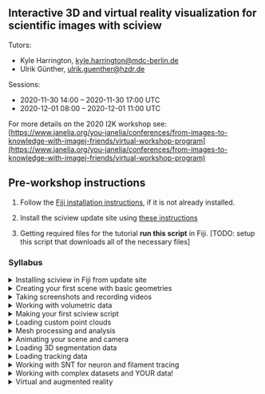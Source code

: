 ##  Interactive 3D and virtual reality visualization for scientific images with sciview

Tutors:

- Kyle Harrington, kyle.harrington@mdc-berlin.de
- Ulrik Günther, ulrik.guenther@hzdr.de

Sessions: 	

- 2020-11-30 14:00 	 –  	2020-11-30 17:00 UTC
- 2020-12-01 08:00 	 –  	2020-12-01 11:00 UTC

For more details on the 2020 I2K workshop see: [https://www.janelia.org/you-janelia/conferences/from-images-to-knowledge-with-imagej-friends/virtual-workshop-program](https://www.janelia.org/you-janelia/conferences/from-images-to-knowledge-with-imagej-friends/virtual-workshop-program)

## Pre-workshop instructions

1. Follow the [Fiji installation instructions](https://docs.scenery.graphics/sciview/installation/installing-fiji), if it is not already installed.

2. Install the sciview update site using [these instructions](https://docs.scenery.graphics/sciview/installation/installing-the-sciview-plugin-for-fiji)

3. Getting required files for the tutorial **run this script** in Fiji. [TODO: setup this script that downloads all of the necessary files]

### Syllabus

<details>
  <summary>Installing sciview in Fiji from update site</summary>

  1. Follow the [Fiji installation instructions](https://docs.scenery.graphics/sciview/installation/installing-fiji), if it is not already installed.

  2. Install the sciview update site using [these instructions](https://docs.scenery.graphics/sciview/installation/installing-the-sciview-plugin-for-fiji)

  3. Getting required files for the tutorial **run this script** in Fiji.
</details>

<details>
  <summary>Creating your first scene with basic geometries</summary>

  - Adding primitive shapes and meshes
  - Working with the inspector
  - Using the scene graph
</details>

<details>
  <summary>Taking screenshots and recording videos</summary>

  - Basic screenshots
  - Basic recording
  - Custom screenshot cameras?
</details>

<details>
  <summary>Working with volumetric data</summary>

  - Look up tables
  - Transfer functions
  - Timeseries
  - Generative models?
</details>

<details>
  <summary>Making your first sciview script</summary>

  - Basic SciJava scripting with sciview
</details>

<details>
  <summary>Loading custom point clouds</summary>

  - Multiple ways to visualize point clouds
  - Default point cloud readers
  - Custom point cloud readers
</details>

<details>
  <summary>Mesh processing and analysis</summary>

  - Importing and exporting meshes
  - Isosurface extraction (explanation of marching cubes)
  - Voxelization (explanation of voxelization)
  - Mesh smoothing?
</details>

<details>
  <summary>Animating your scene and camera</summary>

  - Scripting animations
</details>

<details>
  <summary>Loading 3D segmentation data</summary>

  - Working with label images
  - Creating meshes from labels
</details>

<details>
  <summary>Loading tracking data</summary>

  - Using TrackMate? (Mastodon?)
  - Loading custom tracking data from file
</details>


<details>
  <summary>Working with SNT for neuron and filament tracing</summary>

</details>

<details>
  <summary>Working with complex datasets and YOUR data!</summary>

</details>

<details>
  <summary>Virtual and augmented reality</summary>

</details>
